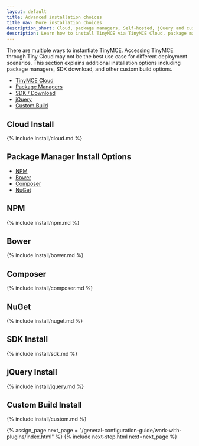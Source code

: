 ```yaml
---
layout: default
title: Advanced installation choices
title_nav: More installation choices
description_short: Cloud, package managers, Self-hosted, jQuery and custom builds.
description: Learn how to install TinyMCE via TinyMCE Cloud, package manager options, Self-hosted, jQuery and custom build options.
---
```


There are multiple ways to instantiate TinyMCE. Accessing TinyMCE through Tiny Cloud may not be the best use case for different deployment scenarios. This section explains additional installation options including package managers, SDK download, and other custom build options.

* [TinyMCE Cloud](#cloudinstall)
* [Package Managers](#packagemanagerinstalloptions)
* [SDK / Download](#sdkinstall)
* [jQuery](#jqueryinstall)
* [Custom Build](#custombuildinstall)


## Cloud Install

{% include install/cloud.md %}


## Package Manager Install Options

* [NPM](#npm)
* [Bower](#bower)
* [Composer](#composer)
* [NuGet](#nuget)

## NPM

{% include install/npm.md %}

## Bower

{% include install/bower.md %}

## Composer

{% include install/composer.md %}

## NuGet

{% include install/nuget.md %}


## SDK Install

{% include install/sdk.md %}


## jQuery Install

{% include install/jquery.md %}


## Custom Build Install

{% include install/custom.md %}

{% assign_page next_page = "/general-configuration-guide/work-with-plugins/index.html" %}
{% include next-step.html next=next_page %}

